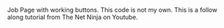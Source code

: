 Job Page with working buttons. This code is not my own. This is a follow along tutorial from The Net Ninja on Youtube.
